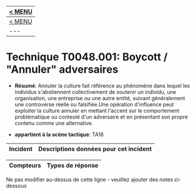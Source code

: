 |[< MENU](../README.md)|
|---|
|[< MENU](../../README.md)|
|---|
# Technique T0048.001: Boycott / "Annuler" adversaires

* **Résumé**: Annuler la culture fait référence au phénomène dans lequel les individus s'abstiennent collectivement de soutenir un individu, une organisation, une entreprise ou une autre entité, suivant généralement une controverse réelle ou falsifiée.Une opération d'influence peut exploiter la culture annuler en mettant l'accent sur le comportement problématique ou contesté d'un adversaire et en présentant son propre contenu comme une alternative.

* **appartient à la scène tactique**: TA18


|Incident |Descriptions données pour cet incident |
|-------- |-------------------- |



|Compteurs |Types de réponse |
|-------- |-------------- |


Ne pas modifier au-dessus de cette ligne - veuillez ajouter des notes ci-dessous